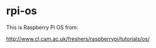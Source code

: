rpi-os
======

This is Raspberry Pi OS from:

http://www.cl.cam.ac.uk/freshers/raspberrypi/tutorials/os/

